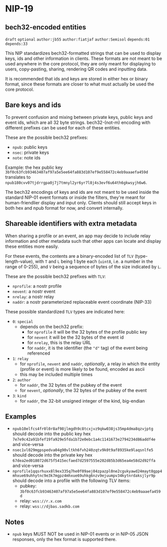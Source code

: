 NIP-19
======

bech32-encoded entities
-----------------------

`draft` `optional` `author:jb55` `author:fiatjaf` `author:Semisol` `depends:01` `depends:33`

This NIP standardizes bech32-formatted strings that can be used to display keys, ids and other information in clients. These formats are not meant to be used anywhere in the core protocol, they are only meant for displaying to users, copy-pasting, sharing, rendering QR codes and inputting data.

It is recommended that ids and keys are stored in either hex or binary format, since these formats are closer to what must actually be used the core protocol.

## Bare keys and ids

To prevent confusion and mixing between private keys, public keys and event ids, which are all 32 byte strings. bech32-(not-m) encoding with different prefixes can be used for each of these entities.

These are the possible bech32 prefixes:

  - `npub`: public keys
  - `nsec`: private keys
  - `note`: note ids

Example: the hex public key `3bf0c63fcb93463407af97a5e5ee64fa883d107ef9e558472c4eb9aaaefa459d` translates to `npub180cvv07tjdrrgpa0j7j7tmnyl2yr6yr7l8j4s3evf6u64th6gkwsyjh6w6`.

The bech32 encodings of keys and ids are not meant to be used inside the standard NIP-01 event formats or inside the filters, they're meant for human-friendlier display and input only. Clients should still accept keys in both hex and npub format for now, and convert internally.

## Shareable identifiers with extra metadata

When sharing a profile or an event, an app may decide to include relay information and other metadata such that other apps can locate and display these entities more easily.

For these events, the contents are a binary-encoded list of `TLV` (type-length-value), with `T` and `L` being 1 byte each (`uint8`, i.e. a number in the range of 0-255), and `V` being a sequence of bytes of the size indicated by `L`.

These are the possible bech32 prefixes with `TLV`:

  - `nprofile`: a nostr profile
  - `nevent`: a nostr event
  - `nrelay`: a nostr relay
  - `naddr`: a nostr parameterized replaceable event coordinate (NIP-33)

These possible standardized `TLV` types are indicated here:

- `0`: `special`
  - depends on the bech32 prefix:
    - for `nprofile` it will be the 32 bytes of the profile public key
    - for `nevent` it will be the 32 bytes of the event id
    - for `nrelay`, this is the relay URL
    - for `naddr`, it is the identifier (the `"d"` tag) of the event being referenced
- `1`: `relay`
  - for `nprofile`, `nevent` and `naddr`, _optionally_, a relay in which the entity (profile or event) is more likely to be found, encoded as ascii
  - this may be included multiple times
- `2`: `author`
  - for `naddr`, the 32 bytes of the pubkey of the event
  - for `nevent`, _optionally_, the 32 bytes of the pubkey of the event
- `3`: `kind`
  - for `naddr`, the 32-bit unsigned integer of the kind, big-endian

## Examples

- `npub10elfcs4fr0l0r8af98jlmgdh9c8tcxjvz9qkw038js35mp4dma8qzvjptg` should decode into the public key hex `7e7e9c42a91bfef19fa929e5fda1b72e0ebc1a4c1141673e2794234d86addf4e` and vice-versa
- `nsec1vl029mgpspedva04g90vltkh6fvh240zqtv9k0t9af8935ke9laqsnlfe5` should decode into the private key hex `67dea2ed018072d675f5415ecfaed7d2597555e202d85b3d65ea4e58d2d92ffa` and vice-versa
- `nprofile1qqsrhuxx8l9ex335q7he0f09aej04zpazpl0ne2cgukyawd24mayt8gpp4mhxue69uhhytnc9e3k7mgpz4mhxue69uhkg6nzv9ejuumpv34kytnrdaksjlyr9p` should decode into a profile with the following TLV items:
  - pubkey: `3bf0c63fcb93463407af97a5e5ee64fa883d107ef9e558472c4eb9aaaefa459d`
  - relay: `wss://r.x.com`
  - relay: `wss://djbas.sadkb.com`

## Notes

- `npub` keys MUST NOT be used in NIP-01 events or in NIP-05 JSON responses, only the hex format is supported there.
